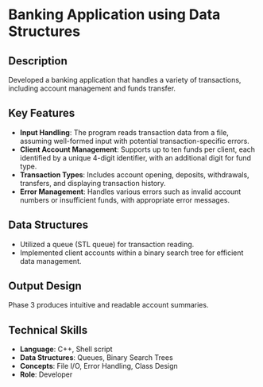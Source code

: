 # Banking Application using Data Structures

## Description

Developed a banking application that handles a variety of transactions, including account management and funds transfer.

## Key Features

- **Input Handling**: The program reads transaction data from a file, assuming well-formed input with potential transaction-specific errors.
- **Client Account Management**: Supports up to ten funds per client, each identified by a unique 4-digit identifier, with an additional digit for fund type.
- **Transaction Types**: Includes account opening, deposits, withdrawals, transfers, and displaying transaction history.
- **Error Management**: Handles various errors such as invalid account numbers or insufficient funds, with appropriate error messages.

## Data Structures

- Utilized a queue (STL queue) for transaction reading.
- Implemented client accounts within a binary search tree for efficient data management.

## Output Design

Phase 3 produces intuitive and readable account summaries.

## Technical Skills

- **Language**: C++, Shell script
- **Data Structures**: Queues, Binary Search Trees
- **Concepts**: File I/O, Error Handling, Class Design
- **Role**: Developer
